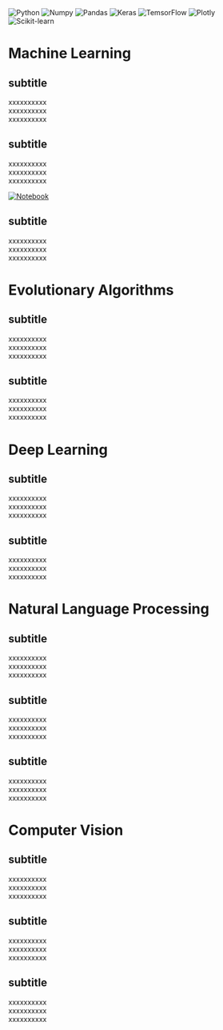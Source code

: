 <img src="https://img.shields.io/badge/Python-B9E1F5?style=for-the-badge&logo=python&logoColor=white" alt="Python" /> 
<img src="https://img.shields.io/badge/Numpy-A6C9EC?style=for-the-badge&logo=numpy&logoColor=white" alt="Numpy" /> 
<img src="https://img.shields.io/badge/Pandas-4D93D9?style=for-the-badge&logo=pandas&logoColor=white" alt="Pandas" /> 
<img src="https://img.shields.io/badge/Keras-#DAE9F8?style=for-the-badge&logo=keras&logoColor=white" alt="Keras" /> 
<img src="https://img.shields.io/badge/TensorFlow-#DAE9F8?style=for-the-badge&logo=tensorflow&logoColor=white" alt="TemsorFlow" /> 
<img src="https://img.shields.io/badge/Plotly-B9E1F5?style=for-the-badge&logo=plotly&logoColor=white" alt="Plotly" /> 
<img src="https://img.shields.io/badge/scikit_learn-B9E1F5?style=for-the-badge&logo=scikit-learn&logoColor=white" alt="Scikit-learn" />

# Machine Learning

## subtitle

xxxxxxxxxx  
xxxxxxxxxx  
xxxxxxxxxx  

## subtitle

xxxxxxxxxx  
xxxxxxxxxx  
xxxxxxxxxx  

<a href="X" target="_blank"><img alt="Notebook" src="https://img.shields.io/badge/Google%20Colab-Ver%20notebook%20(Desarrollo%20y%20conclusiones)-B9E1F5?style=flat-square&logo=googlecolab"></a>

## subtitle

xxxxxxxxxx  
xxxxxxxxxx  
xxxxxxxxxx  


# Evolutionary Algorithms

## subtitle

xxxxxxxxxx  
xxxxxxxxxx  
xxxxxxxxxx  

## subtitle

xxxxxxxxxx  
xxxxxxxxxx  
xxxxxxxxxx  


# Deep Learning

## subtitle

xxxxxxxxxx  
xxxxxxxxxx  
xxxxxxxxxx  


## subtitle

xxxxxxxxxx  
xxxxxxxxxx  
xxxxxxxxxx  


# Natural Language Processing

## subtitle

xxxxxxxxxx  
xxxxxxxxxx  
xxxxxxxxxx  


## subtitle

xxxxxxxxxx  
xxxxxxxxxx  
xxxxxxxxxx  


## subtitle

xxxxxxxxxx  
xxxxxxxxxx  
xxxxxxxxxx  


# Computer Vision

## subtitle

xxxxxxxxxx  
xxxxxxxxxx  
xxxxxxxxxx  

## subtitle

xxxxxxxxxx  
xxxxxxxxxx  
xxxxxxxxxx  

## subtitle

xxxxxxxxxx  
xxxxxxxxxx  
xxxxxxxxxx  


                      
